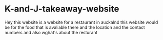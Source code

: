 # K-and-J-takeaway-website
Hey this website is a website for a restaurant in auckalnd this website would be for the food that is avaliable there and the location and the contact numbers and also wghat's about the resturant
